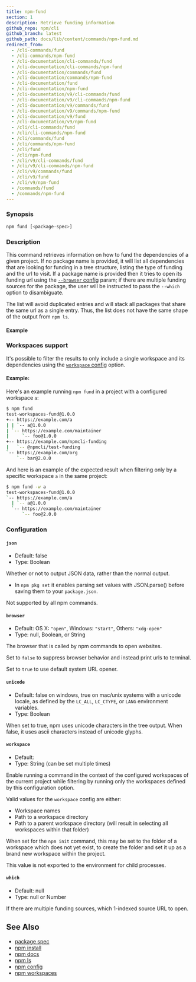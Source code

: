 ```yaml
---
title: npm-fund
section: 1
description: Retrieve funding information
github_repo: npm/cli
github_branch: latest
github_path: docs/lib/content/commands/npm-fund.md
redirect_from:
  - /cli-commands/fund
  - /cli-commands/npm-fund
  - /cli-documentation/cli-commands/fund
  - /cli-documentation/cli-commands/npm-fund
  - /cli-documentation/commands/fund
  - /cli-documentation/commands/npm-fund
  - /cli-documentation/fund
  - /cli-documentation/npm-fund
  - /cli-documentation/v9/cli-commands/fund
  - /cli-documentation/v9/cli-commands/npm-fund
  - /cli-documentation/v9/commands/fund
  - /cli-documentation/v9/commands/npm-fund
  - /cli-documentation/v9/fund
  - /cli-documentation/v9/npm-fund
  - /cli/cli-commands/fund
  - /cli/cli-commands/npm-fund
  - /cli/commands/fund
  - /cli/commands/npm-fund
  - /cli/fund
  - /cli/npm-fund
  - /cli/v9/cli-commands/fund
  - /cli/v9/cli-commands/npm-fund
  - /cli/v9/commands/fund
  - /cli/v9/fund
  - /cli/v9/npm-fund
  - /commands/fund
  - /commands/npm-fund
---
```


### Synopsis

```bash
npm fund [<package-spec>]
```

### Description

This command retrieves information on how to fund the dependencies of a
given project. If no package name is provided, it will list all
dependencies that are looking for funding in a tree structure, listing
the type of funding and the url to visit. If a package name is provided
then it tries to open its funding url using the
[`--browser` config](/cli/v9/using-npm/config#browser) param; if there are multiple
funding sources for the package, the user will be instructed to pass the
`--which` option to disambiguate.

The list will avoid duplicated entries and will stack all packages that
share the same url as a single entry. Thus, the list does not have the
same shape of the output from `npm ls`.

#### Example

### Workspaces support

It's possible to filter the results to only include a single workspace
and its dependencies using the
[`workspace` config](/cli/v9/using-npm/config#workspace) option.

#### Example:

Here's an example running `npm fund` in a project with a configured
workspace `a`:

```bash
$ npm fund
test-workspaces-fund@1.0.0
+-- https://example.com/a
| | `-- a@1.0.0
| `-- https://example.com/maintainer
|     `-- foo@1.0.0
+-- https://example.com/npmcli-funding
|   `-- @npmcli/test-funding
`-- https://example.com/org
    `-- bar@2.0.0
```

And here is an example of the expected result when filtering only by a
specific workspace `a` in the same project:

```bash
$ npm fund -w a
test-workspaces-fund@1.0.0
`-- https://example.com/a
  | `-- a@1.0.0
  `-- https://example.com/maintainer
      `-- foo@2.0.0
```

### Configuration

#### `json`

* Default: false
* Type: Boolean

Whether or not to output JSON data, rather than the normal output.

* In `npm pkg set` it enables parsing set values with JSON.parse() before
  saving them to your `package.json`.

Not supported by all npm commands.



#### `browser`

* Default: OS X: `"open"`, Windows: `"start"`, Others: `"xdg-open"`
* Type: null, Boolean, or String

The browser that is called by npm commands to open websites.

Set to `false` to suppress browser behavior and instead print urls to
terminal.

Set to `true` to use default system URL opener.



#### `unicode`

* Default: false on windows, true on mac/unix systems with a unicode locale,
  as defined by the `LC_ALL`, `LC_CTYPE`, or `LANG` environment variables.
* Type: Boolean

When set to true, npm uses unicode characters in the tree output. When
false, it uses ascii characters instead of unicode glyphs.



#### `workspace`

* Default:
* Type: String (can be set multiple times)

Enable running a command in the context of the configured workspaces of the
current project while filtering by running only the workspaces defined by
this configuration option.

Valid values for the `workspace` config are either:

* Workspace names
* Path to a workspace directory
* Path to a parent workspace directory (will result in selecting all
  workspaces within that folder)

When set for the `npm init` command, this may be set to the folder of a
workspace which does not yet exist, to create the folder and set it up as a
brand new workspace within the project.

This value is not exported to the environment for child processes.

#### `which`

* Default: null
* Type: null or Number

If there are multiple funding sources, which 1-indexed source URL to open.



## See Also

* [package spec](/cli/v9/using-npm/package-spec)
* [npm install](/cli/v9/commands/npm-install)
* [npm docs](/cli/v9/commands/npm-docs)
* [npm ls](/cli/v9/commands/npm-ls)
* [npm config](/cli/v9/commands/npm-config)
* [npm workspaces](/cli/v9/using-npm/workspaces)
